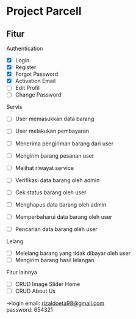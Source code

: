 # Project Parcell

## Fitur

Authentication

- [x] Login
- [x] Register
- [x] Forgot Password
- [x] Activation Email
- [ ] Edit Profil
- [ ] Change Password

Servis

- [ ] User memasukkan data barang
- [ ] User melakukan pembayaran
- [ ] Menerima pengiriman barang dari user
- [ ] Mengirim barang pesanan user
- [ ] Melihat riwayat service 

- [ ] Verifikasi data barang oleh admin
- [ ] Cek status barang oleh user
- [ ] Menghapus data barang oleh admin
- [ ] Memperbaharui data barang oleh user
- [ ] Pencarian data barang oleh user

Lelang

- [ ] Melelang barang yang tidak dibayar oleh user
- [ ] Mengirim barang hasil lelangan

Fitur lainnya

- [ ] CRUD Image Slider Home
- [ ] CRUD About Us

->login
email: rizaldoeta98@gmail.com	
password: 654321
